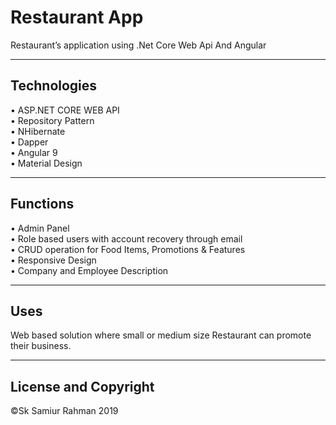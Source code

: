 # Restaurant App
Restaurant’s application using .Net Core Web Api And Angular 

------
## Technologies
•	ASP.NET CORE WEB API  <br />
•	Repository Pattern  <br />
•	NHibernate <br />
•	Dapper <br />
•	Angular 9 <br />
•	Material Design <br />

------
## Functions
•	Admin Panel <br />
•	Role based users with account recovery through email  <br />
•	CRUD operation for Food Items, Promotions & Features <br />
•	Responsive Design  <br />
•	Company and Employee Description <br />

------
## Uses
Web based solution where small or medium size Restaurant can promote their business.

------
## License and Copyright
©Sk Samiur Rahman 2019
